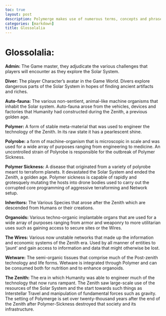 ```yaml
---
toc: true
layout: post
description: Polymerge makes use of numerous terms, concepts and phrases that might to new players seem obtuse or hard to understand. In this section we will briefly cover some of the concepts that will be encountered in play as well as ideas, entities and locations that might not be immediately understood.
categories: [markdown]
title: Glossolalia
---
```


# Glossolalia: 

**Admin:** The Game master, they adjudicate the various challenges that players will encounter as they explore the Solar System. 

**Diver:** The player Character’s avatar in the Game World. Divers explore dangerous parts of the Solar System in hopes of finding ancient artifacts and riches. 

**Auto-fauna:** The various non-sentient, animal-like machine organisms that inhabit the Solar system. Auto-fauna arose from the vehicles, devices and factories that Humanity had constructed during the Zenith, a previous golden age. 

**Polymer:** A form of stable meta-material that was used to engineer the technology of the Zenith. In its raw state it has a pearlescent shine. 

**Polyrobe:** a form of machine-organism that is microscopic in scale and was used for a wide array of purposes ranging from engineering to medicine. An uncontrolled strain of Polyrobe is responsible for the outbreak of Polymer Sickness. 

**Polymer Sickness:** A disease that originated from a variety of polyrobe meant to terraform planets. It devastated the Solar System and ended the Zenith, a golden age. Polymer sickness is capable of rapidly and grotesquely mutating the hosts into drone bodies used to carry out the corrupted core programming of aggressive terraforming and Network setup. 

**Inheritors:** The Various Species that arose after the Zenith which are descended from Humans or their creations. 

**Organoids:** Various techno-organic implantable organs that are used for a wide array of purposes ranging from armor and weaponry to more utilitarian uses such as gaining access to secure sites or the Wires. 

**The Wires:** Various now unstable networks that made up the information and economic systems of the Zenith era. Used by all manner of entities to ‘jaunt’ and gain access to information and data that might otherwise be lost. 

**Wetware:** The semi-organic tissues that comprise much of the Post-zenith technology and life forms. Wetware is integrated through Polymer and can be consumed both for nutrition and to enhance organoids. 

**The Zenith:** The era in which Humanity was able to engineer much of the technology that now runs rampant. The Zenith saw large-scale use of the resources of the Solar System and the start towards such things as Interstellar Travel and manipulation of fundamental forces such as gravity. The setting of Polymerge is set over twenty-thousand years after the end of the Zenith after Polymer-Sickness destroyed that society and its infrastructure. 